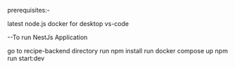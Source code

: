 prerequisites:-

latest node.js
docker for desktop
vs-code

--To run NestJs Application

go to recipe-backend directory
run npm install
run docker compose up
npm run start:dev
